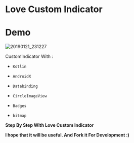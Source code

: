 # Love Custom Indicator

 #  Demo

![20190121_231227](https://user-images.githubusercontent.com/26750131/51496424-ba9daa80-1d8d-11e9-823f-c25cc57d49bc.gif)





CustomIndicator With :

- ```Kotlin``` 

- ```AndroidX``` 

- ```Databinding```

- ```CircleImageView```

- ```Badges```

- ```bitmap```




**Step By Step With Love Custom Indicator**

__I hope that it will be useful. And Fork it For Development :)__

